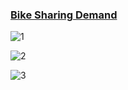 ### [Bike Sharing Demand](https://www.kaggle.com/c/bike-sharing-demand/leaderboard)

![1](./image/bike_sharing#1)

![2](./image/bike_sharing#1)

![3](./image/bike_sharing#1)
